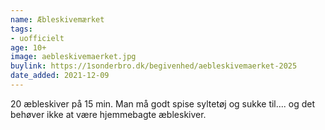 ```yaml
---
name: Æbleskivemærket
tags:
- uofficielt
age: 10+
image: aebleskivemaerket.jpg
buylink: https://1sonderbro.dk/begivenhed/aebleskivemaerket-2025
date_added: 2021-12-09
---
```

20 æbleskiver på 15 min. Man må godt spise syltetøj og sukke til.... og det behøver ikke at være hjemmebagte æbleskiver.
